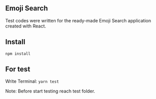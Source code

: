 Emoji Search
---

Test codes were written for the ready-made Emoji Search application created with React.

Install
---

`npm install`


For test
---
Write Terminal: 
`yarn test`

Note: Before start testing reach test folder.

